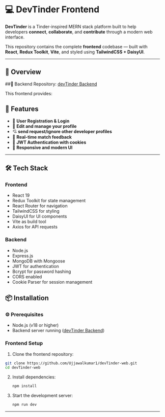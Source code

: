 # 💻 DevTinder Frontend

**DevTinder** is a Tinder-inspired MERN stack platform built to help developers **connect**, **collaborate**, and **contribute** through a modern web interface.

This repository contains the complete **frontend** codebase — built with **React**, **Redux Toolkit**, **Vite**, and styled using **TailwindCSS + DaisyUI**.

---

## 🚀 Overview

##🔗 Backend Repository: [devTinder Backend](https://github.com/Ujjawalkumar1/devTinder.git)

This frontend provides:

## 📌 Features

- 👤 **User Registration & Login**
- 📝 **Edit and manage your profile**
- 💘 **send request/ignore other developer profiles**
- 🔄 **Real-time match feedback**
- 🔐 **JWT Authentication with cookies**
- 🎨 **Responsive and modern UI**



---
## 🛠️ Tech Stack

### Frontend
- React 19
- Redux Toolkit for state management
- React Router for navigation
- TailwindCSS for styling
- DaisyUI for UI components
- Vite as build tool
- Axios for API requests

### Backend
- Node.js
- Express.js
- MongoDB with Mongoose
- JWT for authentication
- Bcrypt for password hashing
- CORS enabled
- Cookie Parser for session management

## 📦 Installation

### ⚙️ Prerequisites

- Node.js (v18 or higher)
- Backend server running ([devTinder Backend](https://github.com/Ujjawalkumar1/devTinder.git))

### Frontend Setup
1. Clone the frontend repository:

```bash
git clone https://github.com/Ujjawalkumar1/devTinder-web.git
cd devTinder-web

```
2. Install dependencies:
   ```bash
   npm install
   ```

3. Start the development server:
   ```bash
   npm run dev
   ```
---






